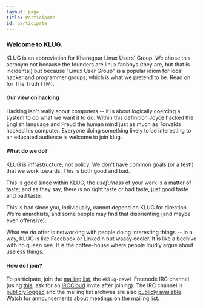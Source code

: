 ```yaml
---
layout: page
title: Participate
id: participate
---
```


### Welcome to KLUG.

KLUG is an abbreviation for Kharagpur Linux Users' Group.  We chose
this acronym not because the founders are linux fanboys (they are, but
that is incidental) but because "Linux User Group" is a popular idiom
for local hacker and programmer groups; which is what we pretend to
be.  Read on for The Truth (TM).

#### Our view on hacking

Hacking isn't really about computers -- it is about logically coercing
a system to do what we want it to do.  Within this definition Joyce
hacked the English language and Freud the human mind just as much as
Torvalds hacked his computer.  Everyone doing something likely to be
interesting to an educated audience is welcome to join klug.


#### What do we do?

KLUG is infrastructure, not policy.  We don't have common goals (or a
fest!) that we work towards.  This is both good and bad.

This is good since within KLUG, the _usefulness_ of your work is a
matter of taste; and as they say, there is no right taste or bad
taste, just good taste and bad taste.

This is bad since you, individually, cannot depend on KLUG for
direction.  We're anarchists, and some people may find that
disorienting (and maybe even offensive).

What we _do_ offer is networking with people doing interesting things
-- in a way, KLUG is like Facebook or LinkedIn but waaay cooler.  It
is like a beehive with no queen bee.  It is the coffee-house where
people loudly argue about useless things.


#### How do I join?

To participate, join the [mailing
list](http://groups.google.com/group/kgplug), the `#klug-devel`
Freenode IRC channel (using [this](http://webchat.freenode.net); ask
for an [IRCCloud](https://irccloud.com) invite after joining).  The
IRC channel is [publicly
logged](http://colabti.org/irclogger/irclogger_logs/klug-devel) and
the mailing list archives are also [publicly
available](http://groups.google.com/group/kgplug/topics).  Watch for
announcements about meetings on the mailing list.
